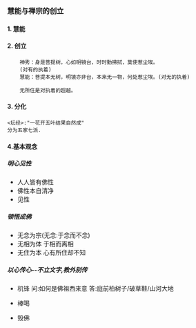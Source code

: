 ### 慧能与禅宗的创立

#### 1. 慧能
#### 2. 创立
        神秀：身是菩提树，心如明镜台，时时勤拂拭，莫使惹尘埃。
        (对有的执着)
        慧能：菩提本无树，明镜亦非台，本来无一物，何处惹尘埃。(对无的执着)
        
        无所住是对执着的超越。

#### 3. 分化
    <坛经>:"一花开五叶结果自然成"
    分为五家七派.

#### 4.基本观念
##### 明心见性
* 人人皆有佛性
* 佛性本自清净
* 见性
##### 顿悟成佛
- 无念为宗(无念:于念而不念)
- 无相为体 于相而离相
- 无住为本 
 心有所住却不知
##### 以心传心--不立文字,教外别传
- 机锋
    问:如何是佛祖西来意
    答:庭前柏树子/破草鞋/山河大地
- 棒喝
  
- 毁佛
